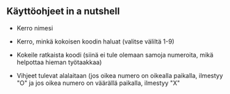 ## Käyttöohjeet in a nutshell

- Kerro nimesi

- Kerro, minkä kokoisen koodin haluat (valitse väliltä 1-9)

- Kokeile ratkaista koodi (siinä ei tule olemaan samoja numeroita, mikä helpottaa hieman työtaakkaa)

- Vihjeet tulevat alalaitaan (jos oikea numero on oikealla paikalla, ilmestyy "O" ja jos oikea numero on väärällä paikalla, ilmestyy "X"

 
